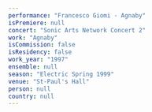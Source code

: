 ```yaml
---
performance: "Francesco Giomi - Agnaby"
isPremiere: null
concert: "Sonic Arts Network Concert 2"
work: "Agnaby"
isCommission: false
isResidency: false
work_year: "1997"
ensemble: null
season: "Electric Spring 1999"
venue: "St-Paul's Hall"
person: null
country: null
---
```


